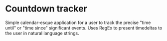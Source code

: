 # Countdown tracker

Simple calendar-esque application for a user to track the precise "time until" or "time since" significant events. Uses RegEx to present timedeltas to the user in natural language strings.